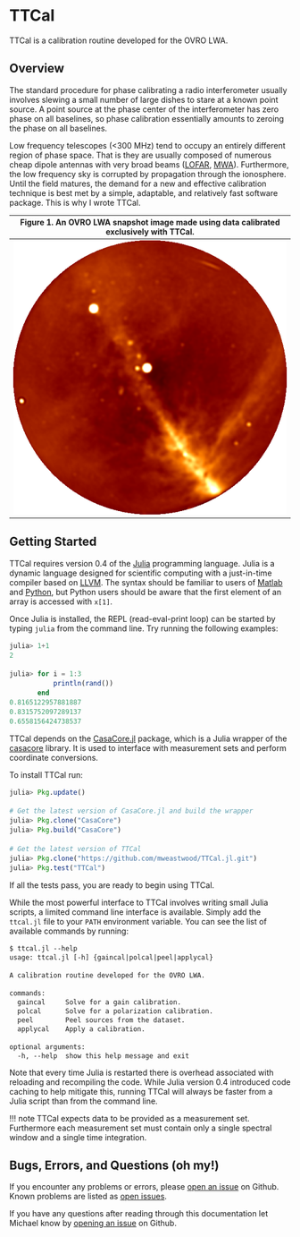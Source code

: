 # TTCal

TTCal is a calibration routine developed for the OVRO LWA.

## Overview

The standard procedure for phase calibrating a radio interferometer
usually involves slewing a small number of large dishes to stare at
a known point source. A point source at the phase center of the
interferometer has zero phase on all baselines, so phase calibration
essentially amounts to zeroing the phase on all baselines.

Low frequency telescopes (<300 MHz) tend to occupy an entirely different
region of phase space. That is they are usually composed of numerous
cheap dipole antennas with very broad beams ([LOFAR](http://www.lofar.org/),
[MWA](http://www.mwatelescope.org/)). Furthermore, the low frequency sky
is corrupted by propagation through the ionosphere. Until the field matures,
the demand for a new and effective calibration technique
is best met by a simple, adaptable, and relatively fast software package.
This is why I wrote TTCal.

| Figure 1. An OVRO LWA snapshot image made using data calibrated exclusively with TTCal. |
|-----------------------------------------------------------------------------------------|
| ![Example image from the OVRO LWA](img/ovro-lwa-example-image.png)                      |

## Getting Started

TTCal requires version 0.4 of the [Julia](http://julialang.org/) programming
language. Julia is a dynamic language designed for scientific computing with
a just-in-time compiler based on [LLVM](http://llvm.org/). The syntax
should be familiar to users of [Matlab](http://www.mathworks.com/products/matlab/)
and [Python](https://www.python.org/), but Python users should be aware
that the first element of an array is accessed with `x[1]`.

Once Julia is installed, the REPL (read-eval-print loop) can be started by
typing `julia` from the command line. Try running the following examples:
``` julia
julia> 1+1
2

julia> for i = 1:3
           println(rand())
       end
0.8165122957881887
0.8315752097289137
0.6558156424738537
```

TTCal depends on the [CasaCore.jl](https://github.com/mweastwood/CasaCore.jl)
package, which is a Julia wrapper of the [casacore](http://casacore.github.io/casacore/)
library. It is used to interface with measurement sets and perform
coordinate conversions.

To install TTCal run:
``` julia
julia> Pkg.update()

# Get the latest version of CasaCore.jl and build the wrapper
julia> Pkg.clone("CasaCore")
julia> Pkg.build("CasaCore")

# Get the latest version of TTCal
julia> Pkg.clone("https://github.com/mweastwood/TTCal.jl.git")
julia> Pkg.test("TTCal")
```
If all the tests pass, you are ready to begin using TTCal.

While the most powerful interface to TTCal involves writing small
Julia scripts, a limited command line interface is available.
Simply add the `ttcal.jl` file to your `PATH` environment variable.
You can see the list of available commands by running:
```
$ ttcal.jl --help
usage: ttcal.jl [-h] {gaincal|polcal|peel|applycal}

A calibration routine developed for the OVRO LWA.

commands:
  gaincal     Solve for a gain calibration.
  polcal      Solve for a polarization calibration.
  peel        Peel sources from the dataset.
  applycal    Apply a calibration.

optional arguments:
  -h, --help  show this help message and exit
```

Note that every time Julia is restarted there is overhead
associated with reloading and recompiling the code. While
Julia version 0.4 introduced code caching to help mitigate this,
running TTCal will always be faster from a Julia script
than from the command line.

!!! note
    TTCal expects data to be provided as a measurement set. Furthermore each
    measurement set must contain only a single spectral window and a single time integration.

## Bugs, Errors, and Questions (oh my!)

If you encounter any problems or errors, please
[open an issue](https://github.com/mweastwood/TTCal.jl/issues/new)
on Github. Known problems are listed as
[open issues](https://github.com/mweastwood/TTCal.jl/issues).

If you have any questions after reading through this documentation
let Michael know by
[opening an issue](https://github.com/mweastwood/TTCal.jl/issues/new)
on Github.

